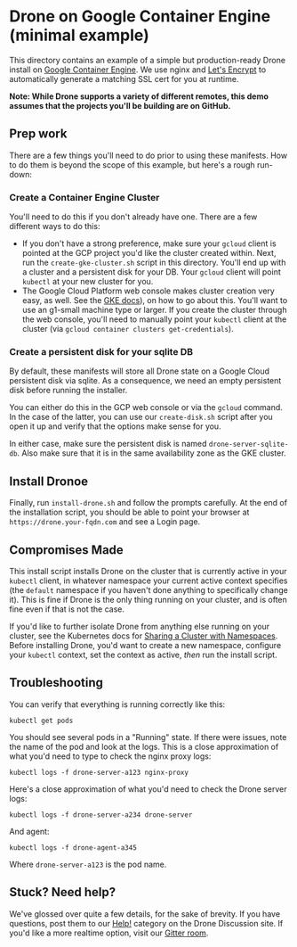# Drone on Google Container Engine (minimal example)

This directory contains an example of a simple but production-ready Drone
install on [Google Container Engine](https://cloud.google.com/container-engine/).
We use nginx and
[Let's Encrypt](https://letsencrypt.org/) to automatically generate a matching
SSL cert for you at runtime.

**Note: While Drone supports a variety of different remotes, this demo assumes
that the projects you'll be building are on GitHub.**

## Prep work

There are a few things you'll need to do prior to using these manifests.
How to do them is beyond the scope of this example, but here's a rough
run-down:

### Create a Container Engine Cluster

You'll need to do this if you don't already have one. There are a few different
ways to do this:

* If you don't have a strong preference, make sure your `gcloud` client is
  pointed at the GCP project you'd like the cluster created within. Next,
  run the `create-gke-cluster.sh` script in this directory. You'll end up 
  with a cluster and a persistent disk for your DB. Your `gcloud` client will
  point `kubectl` at your new cluster for you.
* The Google Cloud Platform web console makes cluster creation very easy,
  as well. See the
  [GKE docs](https://cloud.google.com/container-engine/docs/before-you-begin)),
  on how to go about this. You'll want to use an g1-small machine type
  or larger. If you create the cluster through the web console, 
  you'll need to manually point your `kubectl` client at the cluster (via
  `gcloud container clusters get-credentials`).

### Create a persistent disk for your sqlite DB

By default, these manifests will store all Drone state on a Google Cloud
persistent disk via sqlite. As a consequence, we need an empty persistent
disk before running the installer.

You can either do this in the GCP web console or via the `gcloud` command.
In the case of the latter, you can use our `create-disk.sh` script after you
open it up and verify that the options make sense for you.

In either case, make sure the persistent disk is named `drone-server-sqlite-db`.
Also make sure that it is in the same availability zone as the GKE cluster.

## Install Dronoe

Finally, run `install-drone.sh` and follow the prompts carefully. At the
end of the installation script, you should be able to point your browser at
`https://drone.your-fqdn.com` and see a Login page.

## Compromises Made

This install script installs Drone on the cluster that is currently
active in your `kubectl` client, in whatever namespace your current active
context specifies (the `default` namespace if you haven't done anything
to specifically change it). This is fine if Drone is the only thing running on 
your cluster, and is often fine even if that is not the case.

If you'd like to further isolate Drone from anything else running on your
cluster, see the Kubernetes docs for 
[Sharing a Cluster with Namespaces](http://kubernetes.io/docs/admin/namespaces/).
Before installing Drone, you'd want to create a new namespace, configure your
`kubectl` context, set the context as active, *then* run the install script.

## Troubleshooting

You can verify that everything is running correctly like this:

```
kubectl get pods
```

You should see several pods in a "Running" state. If there were issues,
note the name of the pod and look at the logs. This is a close approximation
of what you'd need to type to check the nginx proxy logs:

```
kubectl logs -f drone-server-a123 nginx-proxy
```

Here's a close approximation of what you'd need to check the Drone server logs:

```
kubectl logs -f drone-server-a234 drone-server
```

And agent:

```
kubectl logs -f drone-agent-a345
```

Where ``drone-server-a123`` is the pod name.


## Stuck? Need help?

We've glossed over quite a few details, for the sake of brevity. If you
have questions, post them to our [Help!](https://discuss.drone.io/c/help)
category on the Drone Discussion site. If you'd like a more realtime option,
visit our [Gitter room](https://gitter.im/drone/drone).


